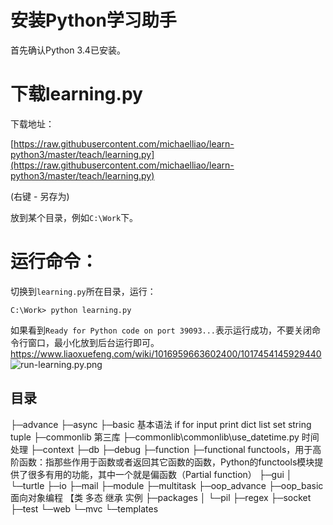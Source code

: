 # 安装Python学习助手

首先确认Python 3.4已安装。

# 下载learning.py

下载地址：

[https://raw.githubusercontent.com/michaelliao/learn-python3/master/teach/learning.py](https://raw.githubusercontent.com/michaelliao/learn-python3/master/teach/learning.py)

(右键 - 另存为)

放到某个目录，例如`C:\Work`下。

# 运行命令：

切换到`learning.py`所在目录，运行：

```
C:\Work> python learning.py
```

如果看到`Ready for Python code on port 39093...`表示运行成功，不要关闭命令行窗口，最小化放到后台运行即可。
https://www.liaoxuefeng.com/wiki/1016959663602400/1017454145929440
![run-learning.py.png](https://raw.githubusercontent.com/michaelliao/learn-python3/master/teach/run-learning.py.png)


## 目录
├─advance
├─async
├─basic       基本语法 if for input print  dict list set string tuple
├─commonlib   第三库
├─commonlib\commonlib\use_datetime.py  时间处理
├─context
├─db
├─debug
├─function
├─functional  functools，用于高阶函数：指那些作用于函数或者返回其它函数的函数，Python的functools模块提供了很多有用的功能，其中一个就是偏函数（Partial function）
├─gui
│  └─turtle
├─io
├─mail
├─module
├─multitask
├─oop_advance
├─oop_basic  面向对象编程 【类  多态 继承  实例
├─packages
│  └─pil
├─regex
├─socket
├─test
└─web
    └─mvc
        └─templates
